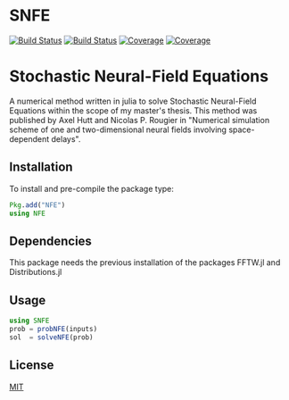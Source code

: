 # SNFE

[![Build Status](https://travis-ci.com/tiagoseq/SNFE.jl.svg?branch=master)](https://travis-ci.com/tiagoseq/SNFE.jl)
[![Build Status](https://ci.appveyor.com/api/projects/status/github/tiagoseq/SNFE.jl?svg=true)](https://ci.appveyor.com/project/tiagoseq/SNFE-jl)
[![Coverage](https://codecov.io/gh/tiagoseq/SNFE.jl/branch/master/graph/badge.svg)](https://codecov.io/gh/tiagoseq/SNFE.jl)
[![Coverage](https://coveralls.io/repos/github/tiagoseq/SNFE.jl/badge.svg?branch=master)](https://coveralls.io/github/tiagoseq/SNFE.jl?branch=master)


# Stochastic Neural-Field Equations

A numerical method written in julia to solve Stochastic Neural-Field Equations within the scope of my master's thesis. This method was published by Axel Hutt and Nicolas P. Rougier in "Numerical simulation scheme of one and two-dimensional neural fields involving space-dependent delays".


## Installation

To install and pre-compile the package type:

```julia
Pkg.add("NFE")
using NFE
```

## Dependencies

This package needs the previous installation of the packages FFTW.jl and Distributions.jl

## Usage

```julia
using SNFE
prob = probNFE(inputs)
sol  = solveNFE(prob)
```

## License
[MIT](https://choosealicense.com/licenses/mit/)
